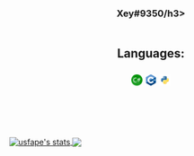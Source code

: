 <h3 align="center">Xey#9350/h3>
<br>
<br>
<h2 align="center">Languages:
<br>
<br>
<code><img height="20" src="https://raw.githubusercontent.com/github/explore/80688e429a7d4ef2fca1e82350fe8e3517d3494d/topics/csharp/csharp.png"></code>
<code><img height="20" src="https://raw.githubusercontent.com/github/explore/80688e429a7d4ef2fca1e82350fe8e3517d3494d/topics/cpp/cpp.png"></code>
<code><img height="20" src="https://raw.githubusercontent.com/github/explore/80688e429a7d4ef2fca1e82350fe8e3517d3494d/topics/python/python.png"></code>
</h2>
<br>
<br>
<br>
<br>
<a href=https://github.com/usfape">
<img align="center" src="https://github-readme-stats.vercel.app/api?username=usfape&show_icons=true&include_all_commits=true&show_icons=true&title_color=fff&icon_color=79ff97&text_color=9f9f9f&bg_color=232323" alt="usfape's stats" />
<a href="https://github.com/Visual9999?tab=repositories">
<img align="center" src="https://github-readme-stats.vercel.app/api/top-langs/?username=usfape9&layout=compact&show_icons=true&title_color=fff&icon_color=79ff97&text_color=9f9f9f&bg_color=232323">
</h2>
<br>
<br>
</a>
<h3 align="center"> 
<br>
<br>
</h3>
<br>
<br>
